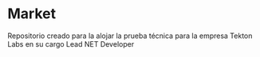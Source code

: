 # Market
Repositorio creado para la alojar la prueba técnica para la empresa Tekton Labs en su cargo Lead NET Developer
